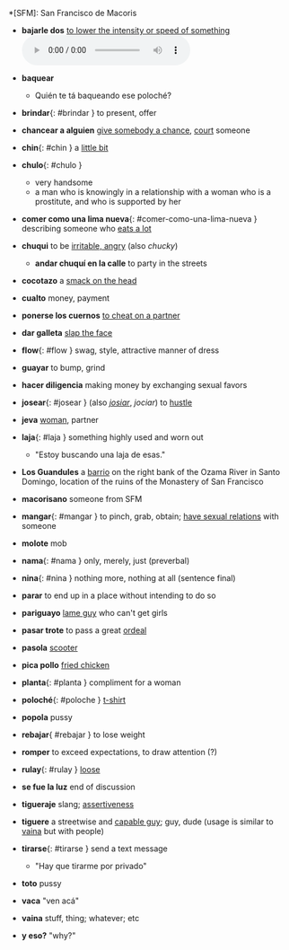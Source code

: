 *[SFM]: San Francisco de Macoris

- **bajarle dos** [to lower the intensity or speed of something](https://es.wiktionary.org/wiki/bajarle_dos) <audio controls="controls"><source type="audio/mp3" src="capricornio/truchitas-14.mp3"></source></audio>
- **baquear**
    - Quién te tá baqueando ese poloché?
- **brindar**{: #brindar } to present, offer
- **chancear a alguien** [give somebody a chance](https://www.spanishdict.com/translate/chancear), [court](https://diccionariolibre.com/definicion/chancear) someone
- **chin**{: #chin } a [little bit](https://diccionariolibre.com/definicion/Chin)
- **chulo**{: #chulo }
    - very handsome
    - a man who is knowingly in a relationship with a woman who is a prostitute, and who is supported by her
- **comer como una lima nueva**{: #comer-como-una-lima-nueva } describing someone who [eats a lot](https://12y2.com/2013/comer-mas-que-una-lima-nueva/)
- **chuqui** to be [irritable, angry](https://wikidominicana.com/chucky/) (also _chucky_)
    - **andar chuquí en la calle** to party in the streets
- **cocotazo** a [smack on the head](https://diccionariolibre.com/definicion/cocotazo)
- **cualto** money, payment
- **ponerse los cuernos** [to cheat on a partner](https://spanish.stackexchange.com/questions/17904/why-in-spanish-putting-horns-means-to-cheat-your-partner) 
- **dar galleta** [slap the face](https://www.urbandictionary.com/define.php?term=galleta)
- **flow**{: #flow } swag, style, attractive manner of dress
- **guayar** to bump, grind
- **hacer diligencia** making money by exchanging sexual favors
- **josear**{: #josear } (also [_josiar_](https://diccionariolibre.com/definicion/Josiar), _jociar_)  to [hustle](https://www.wordsense.eu/josear/#Spanish)
- **jeva** [woman](https://diccionariolibre.com/definicion/jeva), partner
- **laja**{: #laja } something highly used and worn out
    - "Estoy buscando una laja de esas."
- **Los Guandules** a [barrio](https://www.minube.com/rincon/barrio-los-guandules-a2181350) on the right bank of the Ozama River in Santo Domingo, location of the ruins of the Monastery of San Francisco
- **macorisano** someone from SFM
- **mangar**{: #mangar } to pinch, grab, obtain; [have sexual relations](https://diccionariolibre.com/definicion/mangar) with someone
- **molote** mob
- **nama**{: #nama } only, merely, just (preverbal)
- **nina**{: #nina } nothing more, nothing at all (sentence final)
- **parar** to end up in a place without intending to do so
- **pariguayo** [lame guy](https://diccionariolibre.com/definicion/Pariguayo) who can't get girls
- **pasar trote** to pass a great [ordeal](https://diccionariolibre.com/definicion/trote)
- **pasola** [scooter](https://diccionariolibre.com/definicion/pasola)
- **pica pollo** [fried chicken](https://diccionariolibre.com/definicion/pica-pollo)
- **planta**{: #planta } compliment for a woman
- **poloché**{: #poloche } [t-shirt](https://en.bab.la/dictionary/spanish-english/poloch%C3%A9)
- **popola** pussy
- **rebajar**{ #rebajar } to lose weight
- **romper** to exceed expectations, to draw attention (?)
- **rulay**{: #rulay } [loose](https://www.urbandictionary.com/define.php?term=Rulay)
- **se fue la luz** end of discussion
- **tigueraje** slang; [assertiveness](https://diccionariolibre.com/definicion/tigueraje)
- **tiguere** a streetwise and [capable guy](https://diccionariolibre.com/definicion/tiguere); guy, dude (usage is similar to [vaina](#vaina) but with people)
- **tirarse**{: #tirarse } send a text message
    - "Hay que tirarme por privado"

- **toto** pussy
- **vaca** "ven acá"
- **vaina** stuff, thing; whatever; etc
- **y eso?** "why?"